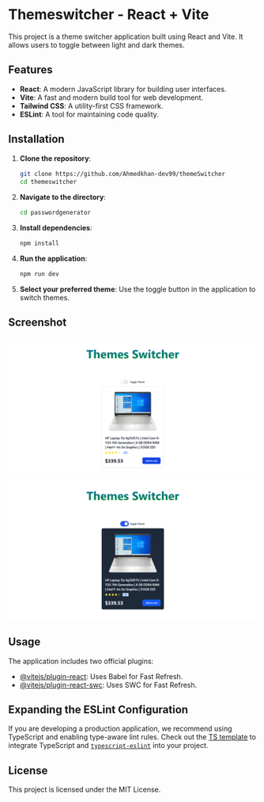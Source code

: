 # Themeswitcher - React + Vite

This project is a theme switcher application built using React and Vite. It allows users to toggle between light and dark themes.

## Features

- **React**: A modern JavaScript library for building user interfaces.
- **Vite**: A fast and modern build tool for web development.
- **Tailwind CSS**: A utility-first CSS framework.
- **ESLint**: A tool for maintaining code quality.

## Installation

1. **Clone the repository**:
   ```bash
   git clone https://github.com/Ahmedkhan-dev99/themeSwitcher
   cd themeswitcher
   ```

2. **Navigate to the directory**:
   ```bash
   cd passwordgenerator
   ```


3. **Install dependencies**:
   ```bash
   npm install
   ```

4. **Run the application**:
   ```bash
   npm run dev
   ```

5. **Select your preferred theme**: Use the toggle button in the application to switch themes.

## Screenshot

<img src="preview/image1.png" alt="light Mode image" />
<img src="preview/image2.png" alt="Dark Mode image" />


## Usage

The application includes two official plugins:

- [@vitejs/plugin-react](https://github.com/vitejs/vite-plugin-react/blob/main/packages/plugin-react/README.md): Uses Babel for Fast Refresh.
- [@vitejs/plugin-react-swc](https://github.com/vitejs/vite-plugin-react-swc): Uses SWC for Fast Refresh.

## Expanding the ESLint Configuration

If you are developing a production application, we recommend using TypeScript and enabling type-aware lint rules. Check out the [TS template](https://github.com/vitejs/vite/tree/main/packages/create-vite/template-react-ts) to integrate TypeScript and [`typescript-eslint`](https://typescript-eslint.io) into your project.

## License

This project is licensed under the MIT License.
